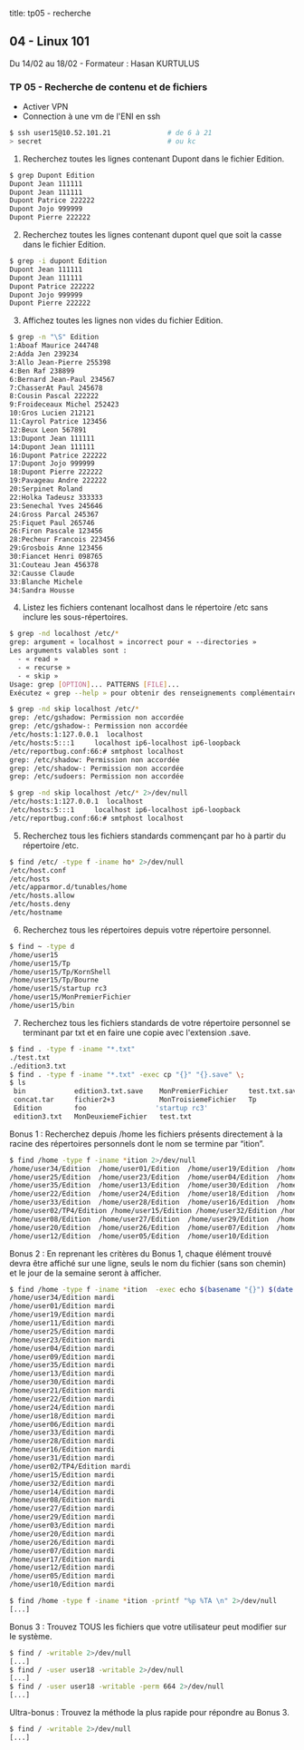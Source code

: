 title: tp05 - recherche

## 04 - Linux 101
Du 14/02 au 18/02 - Formateur : Hasan KURTULUS 

### TP 05 - Recherche de contenu et de fichiers

- Activer VPN
- Connection à une vm de l'ENI en ssh 
```sh
$ ssh user15@10.52.101.21              # de 6 à 21
> secret                               # ou kc
```


1. Recherchez toutes les lignes contenant Dupont dans le fichier Edition.

```sh
$ grep Dupont Edition
Dupont Jean 111111
Dupont Jean 111111
Dupont Patrice 222222
Dupont Jojo 999999
Dupont Pierre 222222
```

2. Recherchez toutes les lignes contenant dupont quel que soit la casse 
dans le fichier Edition.

```sh
$ grep -i dupont Edition
Dupont Jean 111111
Dupont Jean 111111
Dupont Patrice 222222
Dupont Jojo 999999
Dupont Pierre 222222
```


3. Affichez toutes les lignes non vides du fichier Edition.

```sh
$ grep -n "\S" Edition
1:Aboaf Maurice 244748
2:Adda Jen 239234
3:Allo Jean-Pierre 255398
4:Ben Raf 238899
6:Bernard Jean-Paul 234567
7:ChasserAt Paul 245678
8:Cousin Pascal 222222
9:Froideceaux Michel 252423
10:Gros Lucien 212121
11:Cayrol Patrice 123456
12:Beux Leon 567891
13:Dupont Jean 111111
14:Dupont Jean 111111
16:Dupont Patrice 222222
17:Dupont Jojo 999999
18:Dupont Pierre 222222
19:Pavageau Andre 222222
20:Serpinet Roland
22:Holka Tadeusz 333333
23:Senechal Yves 245646
24:Gross Parcal 245367
25:Fiquet Paul 265746
26:Firon Pascale 123456
28:Pecheur Francois 223456
29:Grosbois Anne 123456
30:Fiancet Henri 098765
31:Couteau Jean 456378
32:Causse Claude
33:Blanche Michele
34:Sandra Housse
```


4. Listez les fichiers contenant localhost dans le répertoire /etc sans 
inclure les sous-répertoires.

```sh
$ grep -nd localhost /etc/*
grep: argument « localhost » incorrect pour « --directories »
Les arguments valables sont :
  - « read »
  - « recurse »
  - « skip »
Usage: grep [OPTION]... PATTERNS [FILE]...
Exécutez « grep --help » pour obtenir des renseignements complémentaires.

$ grep -nd skip localhost /etc/*
grep: /etc/gshadow: Permission non accordée
grep: /etc/gshadow-: Permission non accordée
/etc/hosts:1:127.0.0.1  localhost
/etc/hosts:5:::1     localhost ip6-localhost ip6-loopback
/etc/reportbug.conf:66:# smtphost localhost
grep: /etc/shadow: Permission non accordée
grep: /etc/shadow-: Permission non accordée
grep: /etc/sudoers: Permission non accordée

$ grep -nd skip localhost /etc/* 2>/dev/null
/etc/hosts:1:127.0.0.1  localhost
/etc/hosts:5:::1     localhost ip6-localhost ip6-loopback
/etc/reportbug.conf:66:# smtphost localhost
```


5. Recherchez tous les fichiers standards commençant par ho à partir du répertoire /etc.

```sh
$ find /etc/ -type f -iname ho* 2>/dev/null
/etc/host.conf
/etc/hosts
/etc/apparmor.d/tunables/home
/etc/hosts.allow
/etc/hosts.deny
/etc/hostname
```


6. Recherchez tous les répertoires depuis votre répertoire personnel.

```sh
$ find ~ -type d
/home/user15
/home/user15/Tp
/home/user15/Tp/KornShell
/home/user15/Tp/Bourne
/home/user15/startup rc3
/home/user15/MonPremierFichier
/home/user15/bin
```

7. Recherchez tous les fichiers standards de votre répertoire personnel se terminant par txt et
en faire une copie avec l'extension .save.

```sh
$ find . -type f -iname "*.txt"
./test.txt
./edition3.txt
$ find . -type f -iname "*.txt" -exec cp "{}" "{}.save" \;
$ ls
 bin            edition3.txt.save    MonPremierFichier     test.txt.save
 concat.tar     fichier2+3           MonTroisiemeFichier   Tp
 Edition        foo                 'startup rc3'
 edition3.txt   MonDeuxiemeFichier   test.txt
```


Bonus 1 :
Recherchez depuis /home les fichiers présents directement à la racine des répertoires personnels
dont le nom se termine par “ition”.

```sh
$ find /home -type f -iname *ition 2>/dev/null
/home/user34/Edition  /home/user01/Edition  /home/user19/Edition  /home/user11/Edition
/home/user25/Edition  /home/user23/Edition  /home/user04/Edition  /home/user09/Edition
/home/user35/Edition  /home/user13/Edition  /home/user30/Edition  /home/user21/Edition
/home/user22/Edition  /home/user24/Edition  /home/user18/Edition  /home/user06/Edition  
/home/user33/Edition  /home/user28/Edition  /home/user16/Edition  /home/user31/Edition  
/home/user02/TP4/Edition /home/user15/Edition /home/user32/Edition /home/user14/Edition
/home/user08/Edition  /home/user27/Edition  /home/user29/Edition  /home/user03/Edition
/home/user20/Edition  /home/user26/Edition  /home/user07/Edition  /home/user17/Edition
/home/user12/Edition  /home/user05/Edition  /home/user10/Edition
```


Bonus 2 :
En reprenant les critères du Bonus 1, chaque élément trouvé devra être affiché sur une ligne, seuls
le nom du fichier (sans son chemin) et le jour de la semaine seront à afficher.

```sh
$ find /home -type f -iname *ition  -exec echo $(basename "{}") $(date +"%A") \; 2>/dev/null
/home/user34/Edition mardi
/home/user01/Edition mardi
/home/user19/Edition mardi
/home/user11/Edition mardi
/home/user25/Edition mardi
/home/user23/Edition mardi
/home/user04/Edition mardi
/home/user09/Edition mardi
/home/user35/Edition mardi
/home/user13/Edition mardi
/home/user30/Edition mardi
/home/user21/Edition mardi
/home/user22/Edition mardi
/home/user24/Edition mardi
/home/user18/Edition mardi
/home/user06/Edition mardi
/home/user33/Edition mardi
/home/user28/Edition mardi
/home/user16/Edition mardi
/home/user31/Edition mardi
/home/user02/TP4/Edition mardi
/home/user15/Edition mardi
/home/user32/Edition mardi
/home/user14/Edition mardi
/home/user08/Edition mardi
/home/user27/Edition mardi
/home/user29/Edition mardi
/home/user03/Edition mardi
/home/user20/Edition mardi
/home/user26/Edition mardi
/home/user07/Edition mardi
/home/user17/Edition mardi
/home/user12/Edition mardi
/home/user05/Edition mardi
/home/user10/Edition mardi

$ find /home -type f -iname *ition -printf "%p %TA \n" 2>/dev/null
[...]
```


Bonus 3 :
Trouvez TOUS les fichiers que votre utilisateur peut modifier sur le système.

```sh
$ find / -writable 2>/dev/null
[...]
$ find / -user user18 -writable 2>/dev/null
[...]
$ find / -user user18 -writable -perm 664 2>/dev/null
[...]
```

Ultra-bonus :
Trouvez la méthode la plus rapide pour répondre au Bonus 3.

```sh
$ find / -writable 2>/dev/null
[...]
```


<link rel="stylesheet" type="text/css" href="../ressources/css/bootstrap.min.css">
<link rel="stylesheet" type="text/css" href="../ressources/css/style.css">
